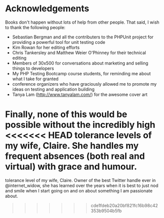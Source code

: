 # Acknowledgements
Books don't happen without lots of help from other people. That said, I wish
to thank the following people:

* Sebastian Bergman and all the contributers to the PHPUnit project for providing a powerful tool for unit testing code
* Kim Rowan for her editing efforts
* Chris Tankersley and Matthew Weier O'Phinney for their technical editing
* Members of 30x500 for conversations about marketing and selling things to developers
* My PHP Testing Bootcamp course students, for reminding me about what I take for granted
* conference organizers who have graciously allowed me to promote my ideas on testing and application building
* Tanya Lam (http://www.tanyalam.com/) for the awesome cover art

Finally, none of this would be possible without the incredibly high
<<<<<<< HEAD
tolerance levels of my wife, Claire. She handles my frequent absences (both
real and virtual) with grace and humour.
=======
tolerance level of my wife, Claire.  Owner of the best Twitter handle
ever in @internet\_widow, she has learned over the years when it
is best to just nod and smile when I start going on and on about
something I am passionate about.

>>>>>>> cde1fdeb20a20bf821fc16b98c42353b9504b5fb


